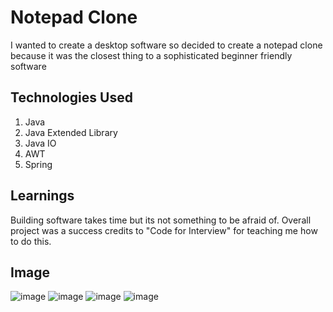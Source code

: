 # Notepad Clone
I wanted to create a desktop software so decided to create a notepad clone because 
it was the closest thing to a sophisticated beginner friendly software

## Technologies Used
1. Java
2. Java Extended Library
4. Java IO
5. AWT
6. Spring

## Learnings
Building software takes time but its not something to be afraid of. Overall project was a success
credits to "Code for Interview" for teaching me how to do this.

## Image
![image](https://github.com/aperswal/notepad_clone/assets/48163063/40480526-ab2d-40a2-8612-98975f892996)
![image](https://github.com/aperswal/notepad_clone/assets/48163063/2ab86dba-db5a-4093-b0e0-ffc1a1663ede)
![image](https://github.com/aperswal/notepad_clone/assets/48163063/d3b0c0af-34c4-417d-94d2-b70cac9ef3d2)
![image](https://github.com/aperswal/notepad_clone/assets/48163063/77f628a1-9007-4270-bd92-ee47cf18b45c)

